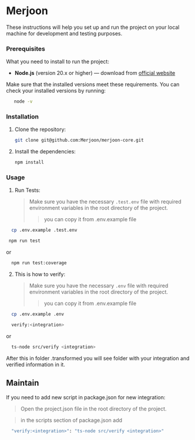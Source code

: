 # Merjoon

These instructions will help you set up and run the project on your local machine for development and testing purposes.

### Prerequisites

What you need to install to run the project:

- **Node.js** (version 20.x or higher) — download from [official website](https://nodejs.org/)

Make sure that the installed versions meet these requirements. You can check your installed versions by running:

```bash
   node -v
   ```
### Installation

1. Clone the repository:

    ```bash
    git clone git@github.com:Merjoon/merjoon-core.git
    ```

2. Install the dependencies:

    ```bash
    npm install
    ```

### Usage

1. Run Tests:
   >Make sure you have the necessary `.test.env` file with required environment variables in the root directory of the project.
   >>you can copy it from .env.example file
```bash      
  cp .env.example .test.env 
```
```bash
 npm run test
```
or

```bash
  npm run test:coverage
```

2. This is how to verify:
   >Make sure you have the necessary `.env` file with required environment variables in the root directory of the project.
    >>you can copy it from .env.example file
```bash      
  cp .env.example .env 
```
```bash
  verify:<integration>
```
   or 
```bash
  ts-node src/verify <integration>
```
After this in folder .transformed you will see folder with your integration and verified information in it.

   
## Maintain
If you need to add new script in package.json for new integration:
   > Open the project.json file in the root directory of the project.

   > in the scripts section of package.json add 
```bash
  "verify:<integration>": "ts-node src/verify <integration>"
```
   
